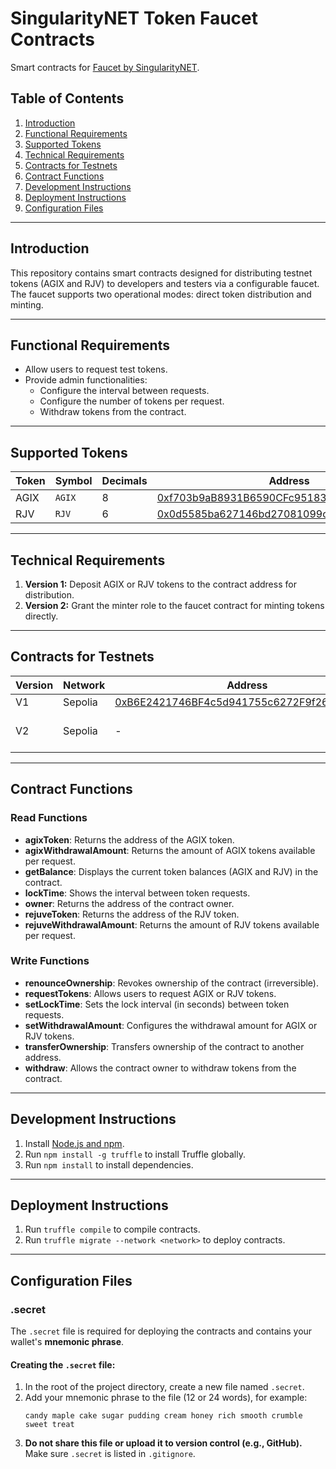 # SingularityNET Token Faucet Contracts

Smart contracts for [Faucet by SingularityNET](https://faucet.singularitynet.io/).

## Table of Contents
1. [Introduction](#introduction)
2. [Functional Requirements](#functional-requirements)
3. [Supported Tokens](#supported-tokens)
4. [Technical Requirements](#technical-requirements)
5. [Contracts for Testnets](#contracts-for-testnets)
6. [Contract Functions](#contract-functions)
7. [Development Instructions](#development-instructions)
8. [Deployment Instructions](#deployment-instructions)
9. [Configuration Files](#configuration-files)

---

## Introduction
This repository contains smart contracts designed for distributing testnet tokens (AGIX and RJV) to developers and testers via a configurable faucet. The faucet supports two operational modes: direct token distribution and minting.

---

## Functional Requirements
- Allow users to request test tokens.
- Provide admin functionalities:
  - Configure the interval between requests.
  - Configure the number of tokens per request.
  - Withdraw tokens from the contract.

---

## Supported Tokens
| Token | Symbol | Decimals | Address                                                                                                     |
|-------|--------|----------|-------------------------------------------------------------------------------------------------------------|
| AGIX  | `AGIX` | 8        | [0xf703b9aB8931B6590CFc95183be4fEf278732016](https://sepolia.etherscan.io/address/0xf703b9aB8931B6590CFc95183be4fEf278732016) |
| RJV   | `RJV`  | 6        | [0x0d5585ba627146bd27081099c75260da7086f682](https://sepolia.etherscan.io/token/0x0d5585ba627146bd27081099c75260da7086f682) |

---

## Technical Requirements
1. **Version 1:** Deposit AGIX or RJV tokens to the contract address for distribution.
2. **Version 2:** Grant the minter role to the faucet contract for minting tokens directly.

---

## Contracts for Testnets
| Version | Network  | Address                                                                                                       | Status                        |
|---------|----------|-------------------------------------------------------------------------------------------------------------|-------------------------------|
| V1      | Sepolia  | [0xB6E2421746BF4c5d941755c6272F9f2661282F78](https://sepolia.etherscan.io/address/0xB6E2421746BF4c5d941755c6272F9f2661282F78) | Active                        |
| V2      | Sepolia  | -                                                                                                           | Not in use (not supported)    |

---

## Contract Functions
### Read Functions
- **agixToken**: Returns the address of the AGIX token.
- **agixWithdrawalAmount**: Returns the amount of AGIX tokens available per request.
- **getBalance**: Displays the current token balances (AGIX and RJV) in the contract.
- **lockTime**: Shows the interval between token requests.
- **owner**: Returns the address of the contract owner.
- **rejuveToken**: Returns the address of the RJV token.
- **rejuveWithdrawalAmount**: Returns the amount of RJV tokens available per request.

### Write Functions
- **renounceOwnership**: Revokes ownership of the contract (irreversible).
- **requestTokens**: Allows users to request AGIX or RJV tokens.
- **setLockTime**: Sets the lock interval (in seconds) between token requests.
- **setWithdrawalAmount**: Configures the withdrawal amount for AGIX or RJV tokens.
- **transferOwnership**: Transfers ownership of the contract to another address.
- **withdraw**: Allows the contract owner to withdraw tokens from the contract.

---

## Development Instructions
1. Install [Node.js and npm](https://nodejs.org/).
2. Run `npm install -g truffle` to install Truffle globally.
3. Run `npm install` to install dependencies.

---

## Deployment Instructions
1. Run `truffle compile` to compile contracts.
2. Run `truffle migrate --network <network>` to deploy contracts.

---

## Configuration Files
### **.secret**
The `.secret` file is required for deploying the contracts and contains your wallet's **mnemonic phrase**. 

#### Creating the `.secret` file:
1. In the root of the project directory, create a new file named `.secret`.
2. Add your mnemonic phrase to the file (12 or 24 words), for example:
   ```
   candy maple cake sugar pudding cream honey rich smooth crumble sweet treat
   ```
3. **Do not share this file or upload it to version control (e.g., GitHub).** Make sure `.secret` is listed in `.gitignore`.
